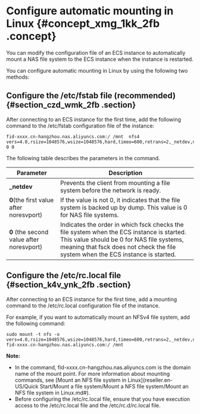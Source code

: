 # Configure automatic mounting in Linux {#concept_xmg_1kk_2fb .concept}

You can modify the configuration file of an ECS instance to automatically mount a NAS file system to the ECS instance when the instance is restarted.

You can configure automatic mounting in Linux by using the following two methods:

## Configure the /etc/fstab file \(recommended\) {#section_czd_wmk_2fb .section}

After connecting to an ECS instance for the first time, add the following command to the /etc/fstab configuration file of the instance:

```
fid-xxxx.cn-hangzhou.nas.aliyuncs.com:/ /mnt  nfs4 vers=4.0,rsize=1048576,wsize=1048576,hard,timeo=600,retrans=2,_netdev,noresvport 0 0
```

The following table describes the parameters in the command.

|Parameter|Description|
|---------|-----------|
|**\_netdev**|Prevents the client from mounting a file system before the network is ready.|
|**0**\(the first value after noresvport\)|If the value is not 0, it indicates that the file system is backed up by dump. This value is 0 for NAS file systems.|
|**0** \(the second value after noresvport\)|Indicates the order in which fsck checks the file system when the ECS instance is started. This value should be 0 for NAS file systems, meaning that fsck does not check the file system when the ECS instance is started.|

## Configure the /etc/rc.local file {#section_k4v_ynk_2fb .section}

After connecting to an ECS instance for the first time, add a mounting command to the /etc/rc.local configuration file of the instance.

For example, if you want to automatically mount an NFSv4 file system, add the following command:

```
sudo mount -t nfs -o vers=4.0,rsize=1048576,wsize=1048576,hard,timeo=600,retrans=2,_netdev,noresvport fid-xxxx.cn-hangzhou.nas.aliyuncs.com:/ /mnt
```

**Note:** 

-   In the command, fid-xxxx.cn-hangzhou.nas.aliyuncs.com is the domain name of the mount point. For more information about mounting commands, see [Mount an NFS file system in Linux](reseller.en-US/Quick Start/Mount a file system/Mount a NFS file system/Mount an NFS file system in Linux.md#).
-   Before configuring the /etc/rc.local file, ensure that you have execution access to the /etc/rc.local file and the /etc/rc.d/rc.local file.

